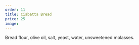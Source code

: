 ```yaml
---
order: 11
title: Ciabatta Bread
price: 25
image:
---
```


Bread flour, olive oil, salt, yeast, water, unsweetened molasses.
